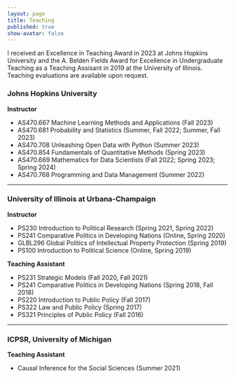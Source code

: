 ```yaml
---
layout: page
title: Teaching
published: true
show-avatar: false
---
```


I received an Excellence in Teaching Award in 2023 at Johns Hopkins University and the A. Belden Fields Award for Excellence in Undergraduate Teaching as a Teaching Assisant in 2019 at the University of Illinois. Teaching evaluations are available upon request.

### Johns Hopkins University
**Instructor**
- AS470.667 Machine Learning Methods and Applications (Fall 2023)
- AS470.681 Probability and Statistics (Summer, Fall 2022; Summer, Fall 2023)
- AS470.708 Unleashing Open Data with Python (Summer 2023)
- AS470.854 Fundamentals of Quantitative Methods (Spring 2023)
- AS470.669 Mathematics for Data Scientists (Fall 2022; Spring 2023; Spring 2024)
- AS470.768 Programming and Data Management (Summer 2022)

_____________________________

### University of Illinois at Urbana-Champaign
**Instructor**
- PS230 Introduction to Political Research (Spring 2021, Spring 2022)
- PS241 Comparative Politics in Developing Nations (Online, Spring 2020)
- GLBL296 Global Politics of Intellectual Property Protection (Spring 2019)
- PS100 Introduction to Political Science (Online, Spring 2019)

**Teaching Assistant**
- PS231 Strategic Models (Fall 2020, Fall 2021) 
- PS241 Comparative Politics in Developing Nations (Spring 2018, Fall 2018)
- PS220 Introduction to Public Policy (Fall 2017)
- PS322 Law and Public Policy (Spring 2017)
- PS321 Principles of Public Policy (Fall 2016)

_____________________________

### ICPSR, University of Michigan
**Teaching Assistant**
- Causal Inference for the Social Sciences (Summer 2021)
